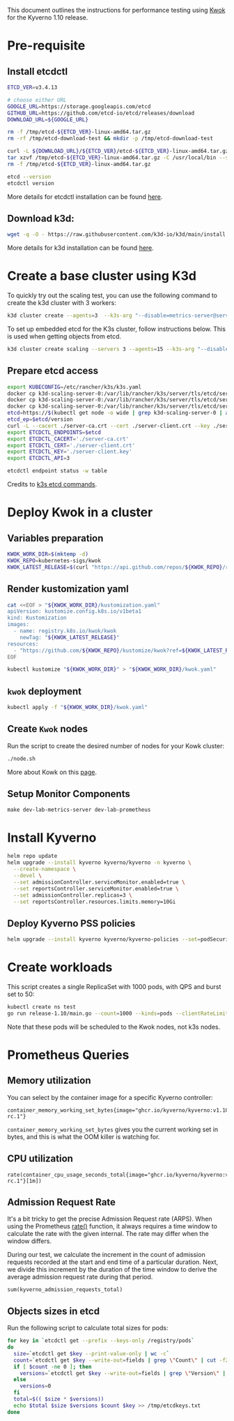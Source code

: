 This document outlines the instructions for performance testing using [Kwok](https://kwok.sigs.k8s.io/) for the Kyverno 1.10 release.

# Pre-requisite

## Install etcdctl

```sh
ETCD_VER=v3.4.13

# choose either URL
GOOGLE_URL=https://storage.googleapis.com/etcd
GITHUB_URL=https://github.com/etcd-io/etcd/releases/download
DOWNLOAD_URL=${GOOGLE_URL}

rm -f /tmp/etcd-${ETCD_VER}-linux-amd64.tar.gz
rm -rf /tmp/etcd-download-test && mkdir -p /tmp/etcd-download-test

curl -L ${DOWNLOAD_URL}/${ETCD_VER}/etcd-${ETCD_VER}-linux-amd64.tar.gz -o /tmp/etcd-${ETCD_VER}-linux-amd64.tar.gz
tar xzvf /tmp/etcd-${ETCD_VER}-linux-amd64.tar.gz -C /usr/local/bin --strip-components=1
rm -f /tmp/etcd-${ETCD_VER}-linux-amd64.tar.gz

etcd --version
etcdctl version
```

More details for etcdctl installation can be found [here](https://github.com/etcd-io/etcd/releases/tag/v3.4.13).

## Download k3d:
```sh
wget -q -O - https://raw.githubusercontent.com/k3d-io/k3d/main/install.sh | bash
```

More details for k3d installation can be found [here](https://k3d.io/v5.4.9/#install-script).

# Create a base cluster using K3d

To quickly try out the scaling test, you can use the following command to create the k3d cluster with 3 workers:
```sh
k3d cluster create --agents=3  --k3s-arg "--disable=metrics-server@server:*" --k3s-node-label "ingress-ready=true@agent:*"
```

To set up embedded etcd for the K3s cluster, follow instructions below. This is used when getting objects from etcd. 

```sh
k3d cluster create scaling --servers 3 --agents=15 --k3s-arg "--disable=metrics-server@server:*" --k3s-node-label "ingress-ready=true@agent:*"
```

## Prepare etcd access

```sh
export KUBECONFIG=/etc/rancher/k3s/k3s.yaml
docker cp k3d-scaling-server-0:/var/lib/rancher/k3s/server/tls/etcd/server-ca.crt ./server-ca.crt
docker cp k3d-scaling-server-0:/var/lib/rancher/k3s/server/tls/etcd/server-client.crt ./server-client.crt
docker cp k3d-scaling-server-0:/var/lib/rancher/k3s/server/tls/etcd/server-client.key ./server-client.key
etcd=https://$(kubectl get node -o wide | grep k3d-scaling-server-0 | awk '{print $6}'):2379
etcd_ep=$etcd/version
curl -L --cacert ./server-ca.crt --cert ./server-client.crt --key ./server-client.key $etcd_ep
export ETCDCTL_ENDPOINTS=$etcd
export ETCDCTL_CACERT='./server-ca.crt'
export ETCDCTL_CERT='./server-client.crt'
export ETCDCTL_KEY='./server-client.key'
export ETCDCTL_API=3

etcdctl endpoint status -w table
```

Credits to [k3s etcd commands](https://gist.github.com/superseb/0c06164eef5a097c66e810fe91a9d408).

# Deploy Kwok in a cluster

## Variables preparation
```sh
KWOK_WORK_DIR=$(mktemp -d)
KWOK_REPO=kubernetes-sigs/kwok
KWOK_LATEST_RELEASE=$(curl "https://api.github.com/repos/${KWOK_REPO}/releases/latest" | jq -r '.tag_name')
```

## Render kustomization yaml
```sh
cat <<EOF > "${KWOK_WORK_DIR}/kustomization.yaml"
apiVersion: kustomize.config.k8s.io/v1beta1
kind: Kustomization
images:
  - name: registry.k8s.io/kwok/kwok
    newTag: "${KWOK_LATEST_RELEASE}"
resources:
  - "https://github.com/${KWOK_REPO}/kustomize/kwok?ref=${KWOK_LATEST_RELEASE}"
EOF
```

```sh
kubectl kustomize "${KWOK_WORK_DIR}" > "${KWOK_WORK_DIR}/kwok.yaml"
```

## `kwok` deployment 
```sh
kubectl apply -f "${KWOK_WORK_DIR}/kwok.yaml"
```

## Create `Kwok` nodes

Run the script to create the desired number of nodes for your Kowk cluster:

```sh
./node.sh
```

More about Kowk on this [page](https://kwok.sigs.k8s.io/docs/user/kwok-in-cluster/).

## Setup Monitor Components

```
make dev-lab-metrics-server dev-lab-prometheus
```

# Install Kyverno

```sh
helm repo update
helm upgrade --install kyverno kyverno/kyverno -n kyverno \
  --create-namespace \
  --devel \
  --set admissionController.serviceMonitor.enabled=true \
  --set reportsController.serviceMonitor.enabled=true \
  --set admissionController.replicas=3 \
  --set reportsController.resources.limits.memory=10Gi
```

## Deploy Kyverno PSS policies
```sh
helm upgrade --install kyverno kyverno/kyverno-policies --set=podSecurityStandard=restricted --set=background=true --set=validationFailureAction=Enforce --devel
```

# Create workloads

This script creates a single ReplicaSet with 1000 pods, with QPS and burst set to 50:

```sh
kubectl create ns test
go run release-1.10/main.go --count=1000 --kinds=pods --clientRateLimitQPS=50 --clientRateLimitBurst=50 --namespace=test
```

Note that these pods will be scheduled to the Kwok nodes, not k3s nodes.

# Prometheus Queries

## Memory utilization

You can select by the container image for a specific Kyverno controller:

```
container_memory_working_set_bytes{image="ghcr.io/kyverno/kyverno:v1.10.0-rc.1"}
```

`container_memory_working_set_bytes` gives you the current working set in bytes, and this is what the OOM killer is watching for.


## CPU utilization

```
rate(container_cpu_usage_seconds_total{image="ghcr.io/kyverno/kyverno:v1.10.0-rc.1"}[1m])
```


## Admission Request Rate

It's a bit tricky to get the precise Admission Request rate (ARPS). When using the Prometheus [rate()](https://prometheus.io/docs/prometheus/latest/querying/functions/#rate) function, it always requires a time window to calculate the rate with the given internal. The rate may differ when the window differs.


During our test, we calculate the increment in the count of admission requests recorded at the start and end time of a particular duration. Next, we divide this increment by the duration of the time window to derive the average admission request rate during that period.


```
sum(kyverno_admission_requests_total)
```

## Objects sizes in etcd

Run the following script to calculate total sizes for pods:
```sh
for key in `etcdctl get --prefix --keys-only /registry/pods`
do
  size=`etcdctl get $key --print-value-only | wc -c`
  count=`etcdctl get $key --write-out=fields | grep \"Count\" | cut -f2 -d':'`
  if [ $count -ne 0 ]; then
    versions=`etcdctl get $key --write-out=fields | grep \"Version\" | cut -f2 -d':'`
  else
    versions=0
  fi
  total=$(( $size * $versions))
  echo $total $size $versions $count $key >> /tmp/etcdkeys.txt
done
```